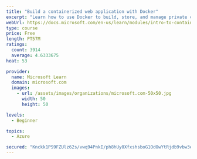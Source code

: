 ```yaml
---
title: "Build a containerized web application with Docker"
excerpt: "Learn how to use Docker to build, store, and manage private container images with the Azure Container Registry."
webUrl: https://docs.microsoft.com/en-us/learn/modules/intro-to-containers/
type: course
price: Free
length: PT57M
ratings:
  count: 3914
  average: 4.6333675
heat: 53

provider:
  name: Microsoft Learn
  domain: microsoft.com
  images:
    - url: /assets/images/organizations/microsoft.com-50x50.jpg
      width: 50
      height: 50

levels:
  - Beginner

topics:
  - Azure

secured: "Knckk1PS9FZUlz62s/vwq94PnkI/ph8hUy0XfxshsboG1OdOwYtRjdb9vbw3e7oiduME6VTEiDLeDb3eRz6iu/n3//2OlVQE/ZV5h8xFm83YYWsbRTq1XpZ/E/mMe3pkLyyZkc4K+qeelE7yodcrxkFkfLFwfMOPBRnHl8D74IZ1GHvwuumiZAWnt7eYuUqZPBqnBx0jNTmEYWjb5NlSRzO/pFx2SKdYm+l/WzSfRZW2KtVCH018Tlp+/EmbnwLBNZavkWNs0NF9pSc658o/U8JOgjPEO6Z0Ly0TLTb+aYyAiHAbjom+PKiif2kPdqSVmQDvpgM8+ZUGrTJxBJP9P1UgGMW4bPFHdc6+pOxVeq3h9s12P7sB2IFjoN3CtxJQqFV2Lv/mH7EbHXQlzRU5vhH8F+lPoN7GERa3ThDKQAA=;l/CvC2kBMd4hUA3MQsL3Fg=="
---
```


